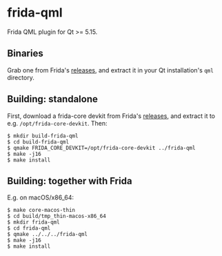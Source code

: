 # frida-qml

Frida QML plugin for Qt >= 5.15.

## Binaries

Grab one from Frida's [releases][], and extract it in your Qt installation's
`qml` directory.

## Building: standalone

First, download a frida-core devkit from Frida's [releases][], and extract it to
e.g. `/opt/frida-core-devkit`. Then:

    $ mkdir build-frida-qml
    $ cd build-frida-qml
    $ qmake FRIDA_CORE_DEVKIT=/opt/frida-core-devkit ../frida-qml
    $ make -j16
    $ make install

## Building: together with Frida

E.g. on macOS/x86_64:

    $ make core-macos-thin
    $ cd build/tmp_thin-macos-x86_64
    $ mkdir frida-qml
    $ cd frida-qml
    $ qmake ../../../frida-qml
    $ make -j16
    $ make install


[releases]: https://github.com/frida/frida/releases
